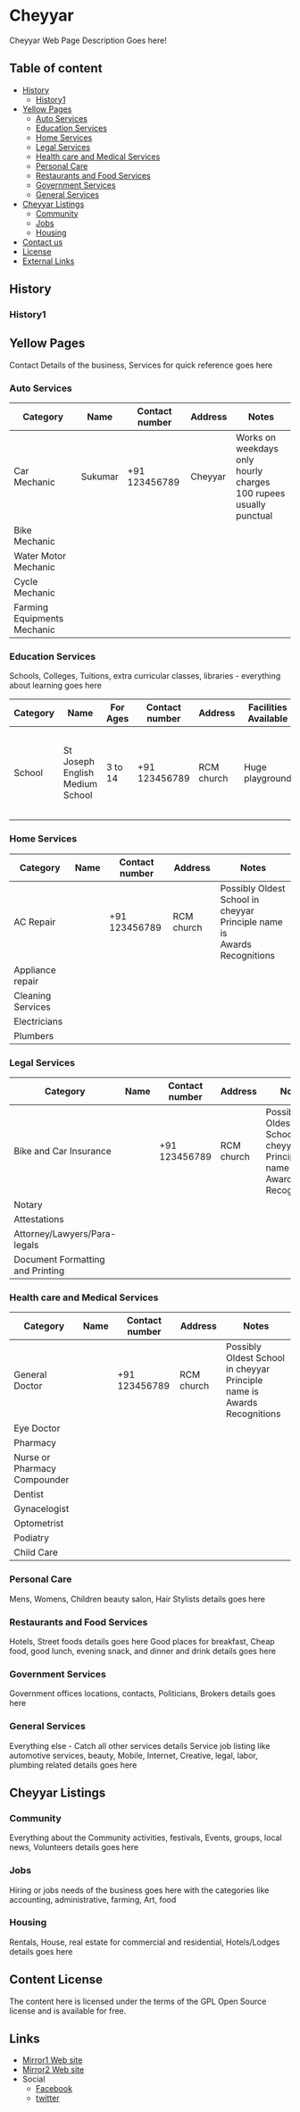 Cheyyar 
======================


Cheyyar Web Page Description Goes here! 


## Table of content

- [History](#History)
    - [History1](#History1)
- [Yellow Pages](#Yellow_Pages)
	- [Auto Services ](#Auto_Services )
	- [Education Services](#Education_Services )
	- [Home Services ](#Home_Services )
	- [ Legal Services ](#Legal_Services )
	- [Health care and Medical Services ](#Healthcare_and_Medical_Services )
	- [ Personal Care](#Personal_Care)
	- [Restaurants and Food Services](#Restaurants_and_Food_Services)
	-  [Government Services](#Government_Services )
	- [General Services](#General_services)
- [Cheyyar Listings](#Cheyyar_Listings)
	- [Community](#Community)
	- [Jobs](#Jobs)
	- [Housing](#Housing)
- [Contact us](#Contact_us])
- [License](#license)
- [External Links](#links)

## History


### History1

## Yellow Pages
Contact Details of the business, Services for quick reference goes here 

###  Auto Services 
 
| Category                    	| Name    	| Contact number  	| Address  	| Notes                                                                     	|
|-----------------------------	|---------	|-----------------	|----------	|---------------------------------------------------------------------------	|
| Car Mechanic                	| Sukumar 	| +91 123456789   	| Cheyyar  	| Works on weekdays only<br>hourly charges 100 rupees <br>usually punctual  	|
| Bike Mechanic               	|         	|                 	|          	|                                                                           	|
| Water Motor Mechanic        	|         	|                 	|          	|                                                                           	|
| Cycle Mechanic              	|         	|                 	|          	|                                                                           	|
| Farming Equipments Mechanic 	|         	|                 	|          	|                                                                           	|                                                               	|

### Education Services 
Schools, Colleges, Tuitions, extra curricular classes, libraries - everything about learning goes here 

| Category  	| Name                            	| For Ages  	| Contact number  	| Address     	| Facilities Available  	| Notes                                                                               	|
|-----------	|---------------------------------	|-----------	|-----------------	|-------------	|-----------------------	|-------------------------------------------------------------------------------------	|
| School    	| St Joseph English Medium School 	| 3 to 14   	| +91 123456789   	| RCM church  	| Huge playground       	| Possibly Oldest School in cheyyar<br>Principle name is <br>Awards <br>Recognitions  	|

###  Home Services 
| Category          	| Name 	| Contact number  	| Address     	| Notes                                                                               	|
|-------------------	|------	|-----------------	|-------------	|-------------------------------------------------------------------------------------	|
| AC Repair         	|      	| +91 123456789   	| RCM church  	| Possibly Oldest School in cheyyar<br>Principle name is <br>Awards <br>Recognitions  	|
| Appliance repair  	|      	|                 	|             	|                                                                                     	|
| Cleaning Services 	|      	|                 	|             	|                                                                                     	|
| Electricians      	|      	|                 	|             	|                                                                                     	|
| Plumbers          	|      	|                 	|             	|                                                                                     	|
###   Legal Services 
| Category                         	| Name 	| Contact number  	| Address     	| Notes                                                                               	|
|----------------------------------	|------	|-----------------	|-------------	|-------------------------------------------------------------------------------------	|
| Bike and Car Insurance           	|      	| +91 123456789   	| RCM church  	| Possibly Oldest School in cheyyar<br>Principle name is <br>Awards <br>Recognitions  	|
| Notary                           	|      	|                 	|             	|                                                                                     	|
| Attestations                     	|      	|                 	|             	|                                                                                     	|
| Attorney/Lawyers/Para-legals     	|      	|                 	|             	|                                                                                     	|
| Document Formatting and Printing 	|      	|                 	|             	|                                                                                     	|

###   Health care and Medical Services 
| Category                     	| Name 	| Contact number  	| Address     	| Notes                                                                               	|
|------------------------------	|------	|-----------------	|-------------	|-------------------------------------------------------------------------------------	|
| General Doctor               	|      	| +91 123456789   	| RCM church  	| Possibly Oldest School in cheyyar<br>Principle name is <br>Awards <br>Recognitions  	|
| Eye Doctor                   	|      	|                 	|             	|                                                                                     	|
| Pharmacy                     	|      	|                 	|             	|                                                                                     	|
| Nurse or Pharmacy Compounder 	|      	|                 	|             	|                                                                                     	|
| Dentist                      	|      	|                 	|             	|                                                                                     	|
| Gynacelogist                 	|      	|                 	|             	|                                                                                     	|
| Optometrist                  	|      	|                 	|             	|                                                                                     	|
| Podiatry                     	|      	|                 	|             	|                                                                                     	|
| Child Care                   	|      	|                 	|             	|                                                                                     	|
 
###   Personal Care
Mens, Womens, Children beauty salon, Hair Stylists details goes here 
###   Restaurants and Food Services 
Hotels, Street foods details goes here 
Good places for breakfast, Cheap food, good lunch, evening snack, and dinner and drink details goes here 

###   Government Services 
Government offices locations, contacts, Politicians, Brokers details goes here 

###   General Services 
Everything else - Catch all other services details 
Service job listing like automotive services, beauty, Mobile, Internet, Creative, legal, labor, plumbing related details goes here 

## Cheyyar Listings
###  Community
Everything about the Community activities, festivals, Events, groups, local news, Volunteers details goes here 

###  Jobs
Hiring or jobs needs of the business goes here with the categories like accounting, administrative, farming, Art, food

### Housing
Rentals, House, real estate for commercial and residential, Hotels/Lodges details goes here 

## Content License

The content here is licensed under the terms of the GPL Open Source license and is available for free.

## Links

* [Mirror1 Web site](https://cheyyar.com)
*  [Mirror2 Web site](https://cheyyaru.com)
* Social 
	* [Facebook](https://facebook.com)
	*  [twitter](https://twitter.com)
